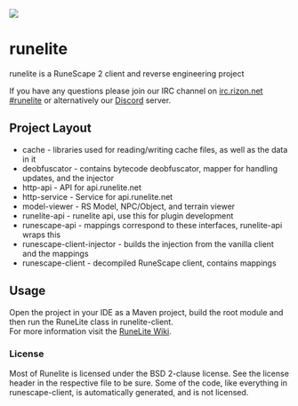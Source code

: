 ![](https://puu.sh/vpxc1/5fe318e5b1.png)
# runelite

runelite is a RuneScape 2 client and reverse engineering project

If you have any questions please join our IRC channel on [irc.rizon.net #runelite](http://qchat.rizon.net/?channels=runelite&uio=d4) or alternatively our [Discord](https://discord.gg/mePCs8U) server.

## Project Layout

- cache - libraries used for reading/writing cache files, as well as the data in it
- deobfuscator - contains bytecode deobfuscator, mapper for handling updates, and the injector
- http-api - API for api.runelite.net
- http-service - Service for api.runelite.net
- model-viewer - RS Model, NPC/Object, and terrain viewer
- runelite-api - runelite api, use this for plugin development
- runescape-api - mappings correspond to these interfaces, runelite-api wraps this
- runescape-client-injector - builds the injection from the vanilla client and the mappings
- runescape-client - decompiled RuneScape client, contains mappings

## Usage

Open the project in your IDE as a Maven project, build the root module and then run the RuneLite class in runelite-client.  
For more information visit the [RuneLite Wiki](https://github.com/runelite/runelite/wiki).

### License

Most of Runelite is licensed under the BSD 2-clause license. See the license header in the respective file to be sure.
Some of the code, like everything in runescape-client, is automatically generated, and is not licensed.

